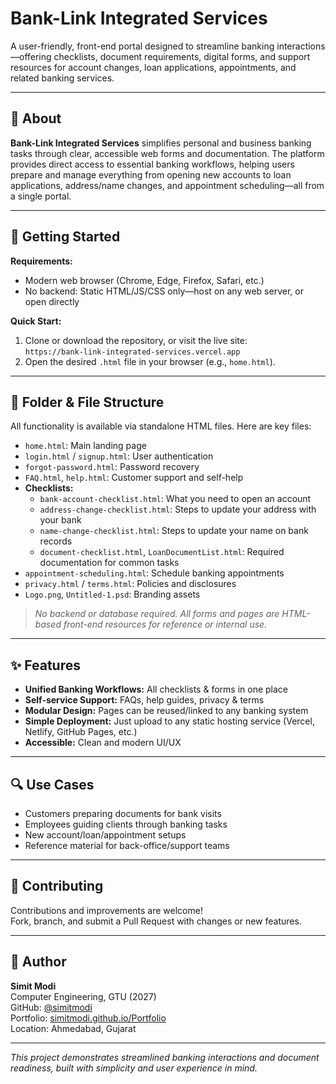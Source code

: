 # Bank-Link Integrated Services

A user-friendly, front-end portal designed to streamline banking interactions—offering checklists, document requirements, digital forms, and support resources for account changes, loan applications, appointments, and related banking services.

---

## 🏦 About

**Bank-Link Integrated Services** simplifies personal and business banking tasks through clear, accessible web forms and documentation. The platform provides direct access to essential banking workflows, helping users prepare and manage everything from opening new accounts to loan applications, address/name changes, and appointment scheduling—all from a single portal.

---

## 🚀 Getting Started

**Requirements:**
- Modern web browser (Chrome, Edge, Firefox, Safari, etc.)
- No backend: Static HTML/JS/CSS only—host on any web server, or open directly

**Quick Start:**
1. Clone or download the repository, or visit the live site:  
   `https://bank-link-integrated-services.vercel.app`
2. Open the desired `.html` file in your browser (e.g., `home.html`).

---

## 📂 Folder & File Structure

All functionality is available via standalone HTML files. Here are key files:

- `home.html`: Main landing page
- `login.html` / `signup.html`: User authentication
- `forgot-password.html`: Password recovery
- `FAQ.html`, `help.html`: Customer support and self-help
- **Checklists:**
  - `bank-account-checklist.html`: What you need to open an account
  - `address-change-checklist.html`: Steps to update your address with your bank
  - `name-change-checklist.html`: Steps to update your name on bank records
  - `document-checklist.html`, `LoanDocumentList.html`: Required documentation for common tasks
- `appointment-scheduling.html`: Schedule banking appointments
- `privacy.html` / `terms.html`: Policies and disclosures
- `Logo.png`, `Untitled-1.psd`: Branding assets

> *No backend or database required. All forms and pages are HTML-based front-end resources for reference or internal use.*

---

## ✨ Features

- **Unified Banking Workflows:** All checklists & forms in one place
- **Self-service Support:** FAQs, help guides, privacy & terms
- **Modular Design:** Pages can be reused/linked to any banking system
- **Simple Deployment:** Just upload to any static hosting service (Vercel, Netlify, GitHub Pages, etc.)
- **Accessible:** Clean and modern UI/UX

---

## 🔍 Use Cases

- Customers preparing documents for bank visits
- Employees guiding clients through banking tasks
- New account/loan/appointment setups
- Reference material for back-office/support teams

---

## 🤝 Contributing

Contributions and improvements are welcome!  
Fork, branch, and submit a Pull Request with changes or new features.

---

## 👤 Author

**Simit Modi**  
Computer Engineering, GTU (2027)  
GitHub: [@simitmodi](https://github.com/simitmodi)  
Portfolio: [simitmodi.github.io/Portfolio](https://simitmodi.github.io/Portfolio)  
Location: Ahmedabad, Gujarat

---

*This project demonstrates streamlined banking interactions and document readiness, built with simplicity and user experience in mind.*

